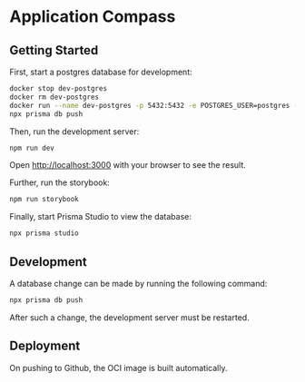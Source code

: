 # Application Compass

## Getting Started

First, start a postgres database for development:

```bash
docker stop dev-postgres
docker rm dev-postgres 
docker run --name dev-postgres -p 5432:5432 -e POSTGRES_USER=postgres -e POSTGRES_PASSWORD=password -e POSTGRES_DB=application-compass -d postgres
npx prisma db push
```

Then, run the development server:

```bash
npm run dev
```

Open [http://localhost:3000](http://localhost:3000) with your browser to see the result.

Further, run the storybook:

```bash
npm run storybook
```

Finally, start Prisma Studio to view the database:

```bash
npx prisma studio
```

## Development

A database change can be made by running the following command:

```bash
npx prisma db push
```

After such a change, the development server must be restarted.

## Deployment

On pushing to Github, the OCI image is built automatically.
